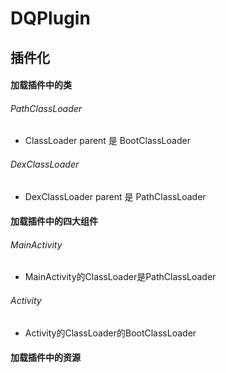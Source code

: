 # DQPlugin

## 插件化
#### 加载插件中的类
###### PathClassLoader
- ClassLoader parent 是 BootClassLoader
###### DexClassLoader
- DexClassLoader parent 是 PathClassLoader

#### 加载插件中的四大组件
###### MainActivity
- MainActivity的ClassLoader是PathClassLoader
###### Activity
- Activity的ClassLoader的BootClassLoader

#### 加载插件中的资源
